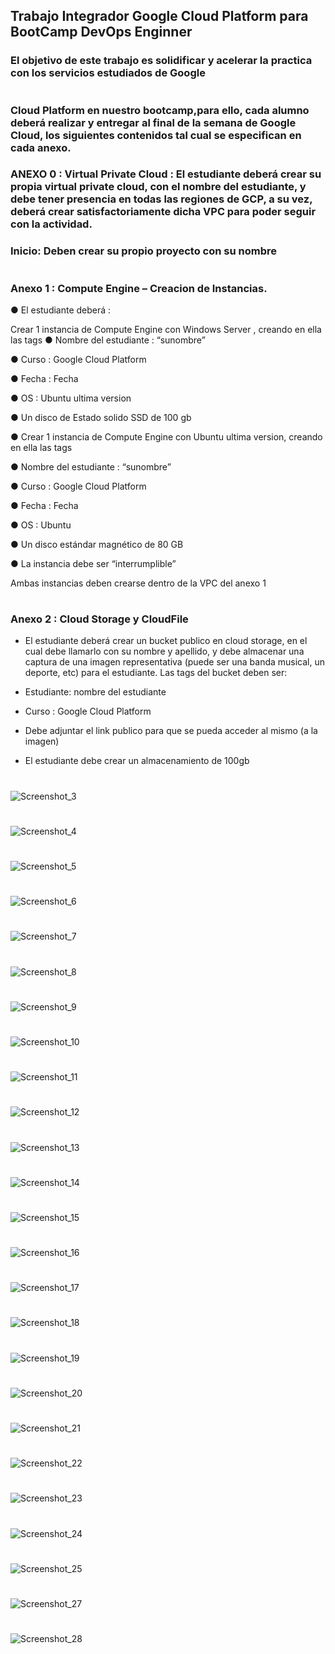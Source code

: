 

## Trabajo Integrador Google Cloud Platform para BootCamp DevOps Enginner 

### El objetivo de este trabajo es solidificar y acelerar la practica con los servicios estudiados de Google

#
#

### Cloud Platform en nuestro bootcamp,para ello, cada alumno deberá realizar y entregar al final de la semana de Google Cloud, los siguientes contenidos tal cual se especifican en cada anexo.


### ANEXO 0 : Virtual Private Cloud : El estudiante deberá crear su propia virtual private cloud, con el nombre del estudiante, y debe tener presencia en todas las regiones de GCP, a su vez, deberá crear satisfactoriamente dicha VPC para poder seguir con la actividad.

### Inicio: Deben crear su propio proyecto con su nombre

#
#

### Anexo 1 : Compute Engine – Creacion de Instancias.
● El estudiante deberá :

Crear 1 instancia de Compute Engine con Windows Server , creando en ella las tags
● Nombre del estudiante : “sunombre”

● Curso : Google Cloud Platform

● Fecha : Fecha

● OS : Ubuntu ultima version

● Un disco de Estado solido SSD de 100 gb


● Crear 1 instancia de Compute Engine con Ubuntu ultima version, creando en ella las tags

● Nombre del estudiante : “sunombre”

● Curso : Google Cloud Platform

● Fecha : Fecha

● OS : Ubuntu

● Un disco estándar magnético de 80 GB

● La instancia debe ser “interrumplible”

Ambas instancias deben crearse dentro de la VPC del anexo 1


#
#
### Anexo 2 : Cloud Storage y CloudFile


- El estudiante deberá crear un bucket publico en cloud storage, en el cual debe llamarlo con su nombre y apellido, y debe almacenar una captura de una imagen representativa (puede
ser una banda musical, un deporte, etc) para el estudiante. Las tags del bucket deben ser: 

- Estudiante: nombre del estudiante

- Curso : Google Cloud Platform

- Debe adjuntar el link publico para que se pueda acceder al mismo (a la imagen)

- El estudiante debe crear un almacenamiento de 100gb


#
![Screenshot_3](https://user-images.githubusercontent.com/96561825/173962176-e8b68414-1b60-4997-b792-ef9879661ece.png)
#
![Screenshot_4](https://user-images.githubusercontent.com/96561825/173962172-fecbb981-efc1-4cf1-bce3-cb9edd8990c6.png)
#
![Screenshot_5](https://user-images.githubusercontent.com/96561825/173962182-a0492716-7cea-4250-9048-33a8bbde9d29.png)
#
![Screenshot_6](https://user-images.githubusercontent.com/96561825/173962188-da8f2f5e-deca-4e6a-bf65-93810c3ac037.png)
#
![Screenshot_7](https://user-images.githubusercontent.com/96561825/173962191-1aa89d72-79dc-48d4-a86a-494f9740d760.png)
#
![Screenshot_8](https://user-images.githubusercontent.com/96561825/173962198-c5589c68-dbf1-486a-9eb1-1d64a3485110.png)
#
![Screenshot_9](https://user-images.githubusercontent.com/96561825/173962212-e5edf30b-a987-4cef-b360-4fb534287bda.png)
#
![Screenshot_10](https://user-images.githubusercontent.com/96561825/173962220-4681b481-eed4-4a40-8e3e-a76a7fc97cf2.png)
#
![Screenshot_11](https://user-images.githubusercontent.com/96561825/173962222-ebae776d-75a4-4e66-8c88-4aa0db4f3dee.png)
#
![Screenshot_12](https://user-images.githubusercontent.com/96561825/173962224-6825f490-4bdd-4bb0-a538-b5ab519f61bc.png)
#
![Screenshot_13](https://user-images.githubusercontent.com/96561825/173962230-10f062f6-99b5-454f-8ab8-817e7bf110d8.png)
#
![Screenshot_14](https://user-images.githubusercontent.com/96561825/173962235-d2a8b12b-915e-46f6-86ee-2eef6eafe82b.png)
#
![Screenshot_15](https://user-images.githubusercontent.com/96561825/173962238-eb87c33e-a0e3-4107-bcb9-f85c5c54f549.png)
#
![Screenshot_16](https://user-images.githubusercontent.com/96561825/173962242-a82c116a-4e71-41ce-b9f2-2e28d3934e10.png)
#
![Screenshot_17](https://user-images.githubusercontent.com/96561825/173962247-622c7db3-165b-45e3-a90b-7f5370109cd3.png)
#
![Screenshot_18](https://user-images.githubusercontent.com/96561825/173962250-f0618429-d7ea-4806-afe1-07ca2090fcda.png)
#
![Screenshot_19](https://user-images.githubusercontent.com/96561825/173962252-0d14f9a3-abba-4f19-88bc-57dbabdf0047.png)
#
![Screenshot_20](https://user-images.githubusercontent.com/96561825/173962254-f05529a7-5c61-4c34-b273-7aaaba9258d2.png)
#
![Screenshot_21](https://user-images.githubusercontent.com/96561825/173962261-b1b42bc8-28df-4987-8c64-b7a95f0143c9.png)
#
![Screenshot_22](https://user-images.githubusercontent.com/96561825/173962276-13df48fd-a087-4443-8912-5c476d5fa0b2.png)
#
![Screenshot_23](https://user-images.githubusercontent.com/96561825/173962279-a1888282-b48d-4670-838f-1e2673948a07.png)
#
![Screenshot_24](https://user-images.githubusercontent.com/96561825/173962293-c7cc6b69-4dd4-4b80-922e-fa17f32311ba.png)
#
![Screenshot_25](https://user-images.githubusercontent.com/96561825/173962303-7d7c0314-37bd-4be0-abe3-1d3603cfa657.png)
#
![Screenshot_27](https://user-images.githubusercontent.com/96561825/173962321-4e806295-e845-4c5b-ba7f-05365fadec8d.png)
#
![Screenshot_28](https://user-images.githubusercontent.com/96561825/173962329-e3c497e0-6bb5-46b4-94e9-c8c8597c2f95.png)
#

